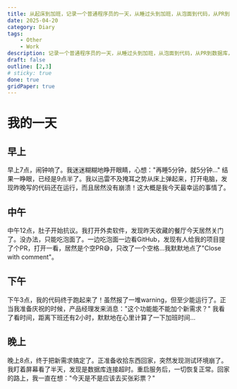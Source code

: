 ```yaml
---
title: 从起床到加班，记录一个普通程序员的一天，从睡过头到加班，从泡面到代码，从PR到数据库，充满惊喜与挑战的日常。
date: 2025-04-20
category: Diary
tags: 
    - Other
    - Work
description: 记录一个普通程序员的一天，从睡过头到加班，从泡面到代码，从PR到数据库，充满惊喜与挑战的日常。
draft: false
outline: [2,3]
# sticky: true
done: true
gridPaper: true
---
```


# 我的一天

## 早上
早上7点，闹钟响了。我迷迷糊糊地睁开眼睛，心想："再睡5分钟，就5分钟..." 结果一睁眼，已经是9点半了。我以迅雷不及掩耳之势从床上弹起来，打开电脑，发现昨晚写的代码还在运行，而且居然没有崩溃！这大概是我今天最幸运的事情了。

## 中午
中午12点，肚子开始抗议。我打开外卖软件，发现昨天收藏的餐厅今天居然关门了。没办法，只能吃泡面了。一边吃泡面一边看GitHub，发现有人给我的项目提了个PR，打开一看，居然是个空PR😅，只改了一个空格...我默默地点了"Close with comment"。
## 下午
下午3点，我的代码终于跑起来了！虽然报了一堆warning，但至少能运行了。正当我准备庆祝的时候，产品经理发来消息："这个功能能不能加个新需求？" 我看了看时间，距离下班还有2小时，默默地在心里计算了一下加班时间...

## 晚上
晚上8点，终于把新需求搞定了。正准备收拾东西回家，突然发现测试环境崩了。我盯着屏幕看了半天，发现是数据库连接超时。重启服务后，一切恢复正常。回家的路上，我一直在想："今天是不是应该去买张彩票？"

